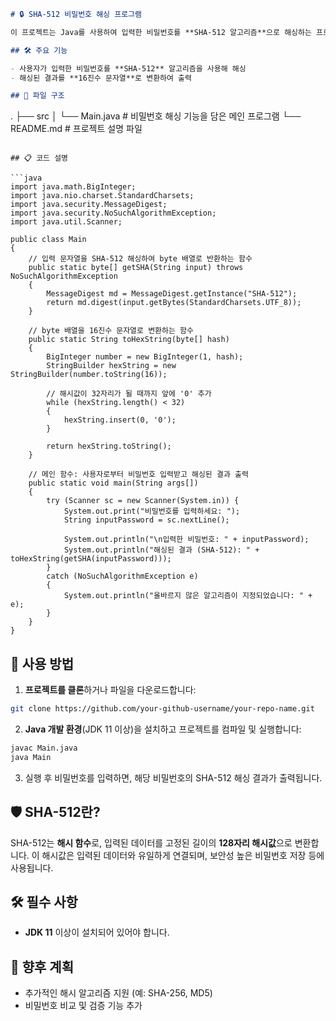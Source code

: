 ```markdown
# 🔒 SHA-512 비밀번호 해싱 프로그램

이 프로젝트는 Java를 사용하여 입력한 비밀번호를 **SHA-512 알고리즘**으로 해싱하는 프로그램입니다. 이 프로그램은 입력된 문자열을 SHA-512로 변환한 후, 그 결과를 **16진수**로 출력합니다.

## 🛠️ 주요 기능

- 사용자가 입력한 비밀번호를 **SHA-512** 알고리즘을 사용해 해싱
- 해싱된 결과를 **16진수 문자열**로 변환하여 출력

## 📂 파일 구조

```
.
├── src
│   └── Main.java   # 비밀번호 해싱 기능을 담은 메인 프로그램
└── README.md       # 프로젝트 설명 파일
```

## 📋 코드 설명

```java
import java.math.BigInteger;
import java.nio.charset.StandardCharsets;
import java.security.MessageDigest;
import java.security.NoSuchAlgorithmException;
import java.util.Scanner;

public class Main
{
    // 입력 문자열을 SHA-512 해싱하여 byte 배열로 반환하는 함수
    public static byte[] getSHA(String input) throws NoSuchAlgorithmException
    {
        MessageDigest md = MessageDigest.getInstance("SHA-512");
        return md.digest(input.getBytes(StandardCharsets.UTF_8));
    }

    // byte 배열을 16진수 문자열로 변환하는 함수
    public static String toHexString(byte[] hash)
    {
        BigInteger number = new BigInteger(1, hash);
        StringBuilder hexString = new StringBuilder(number.toString(16));

        // 해시값이 32자리가 될 때까지 앞에 '0' 추가
        while (hexString.length() < 32)
        {
            hexString.insert(0, '0');
        }

        return hexString.toString();
    }

    // 메인 함수: 사용자로부터 비밀번호 입력받고 해싱된 결과 출력
    public static void main(String args[])
    {
        try (Scanner sc = new Scanner(System.in)) {
            System.out.print("비밀번호를 입력하세요: ");
            String inputPassword = sc.nextLine();

            System.out.println("\n입력한 비밀번호: " + inputPassword);
            System.out.println("해싱된 결과 (SHA-512): " + toHexString(getSHA(inputPassword)));
        }
        catch (NoSuchAlgorithmException e)
        {
            System.out.println("올바르지 않은 알고리즘이 지정되었습니다: " + e);
        }
    }
}
```

## 📝 사용 방법

1. **프로젝트를 클론**하거나 파일을 다운로드합니다:

```bash
git clone https://github.com/your-github-username/your-repo-name.git
```

2. **Java 개발 환경**(JDK 11 이상)을 설치하고 프로젝트를 컴파일 및 실행합니다:

```bash
javac Main.java
java Main
```

3. 실행 후 비밀번호를 입력하면, 해당 비밀번호의 SHA-512 해싱 결과가 출력됩니다.

## 🛡️ SHA-512란?

SHA-512는 **해시 함수**로, 입력된 데이터를 고정된 길이의 **128자리 해시값**으로 변환합니다. 이 해시값은 입력된 데이터와 유일하게 연결되며, 보안성 높은 비밀번호 저장 등에 사용됩니다.

## 🛠️ 필수 사항

- **JDK 11** 이상이 설치되어 있어야 합니다.

## 🌱 향후 계획

- 추가적인 해시 알고리즘 지원 (예: SHA-256, MD5)
- 비밀번호 비교 및 검증 기능 추가
